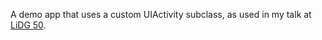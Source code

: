 A demo app that uses a custom UIActivity subclass, as used in my talk at [LiDG 50](http://lanyrd.com/2013/lidg50/).
